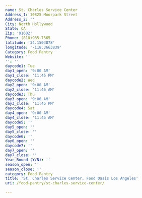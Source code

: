 ```yaml
---
name: St. Charles Service Center
Address_1: 10825 Moorpark Street
Address_2: ''
City: North Hollywood
State: CA
Zip: '91602'
Phone: (818)985-7365
latitude: '34.1503878'
longitude: '-118.3663839'
Category: Food Pantry
Website: ''
'': ''
daycode1: Tue
day1_open: '9:00 AM'
day1_close: '11:45 PM'
daycode2: Wed
day2_open: '9:00 AM'
day2_close: '11:45 AM'
daycode3: Thu
day3_open: '9:00 AM'
day3_close: '11:45 PM'
daycode4: Sat
day4_open: '9:00 AM'
day4_close: '11:45 AM'
daycode5: ''
day5_open: ''
day5_close: ''
daycode6: ''
day6_open: ''
daycode7: ''
day7_open: ''
day7_close: ''
Year_Round (Y/N): ''
season_open: ''
season_close: ''
category: Food Pantry
title: 'St. Charles Service Center, Food Oasis Los Angeles'
uri: /food-pantry/st-charles-service-center/

---
```

